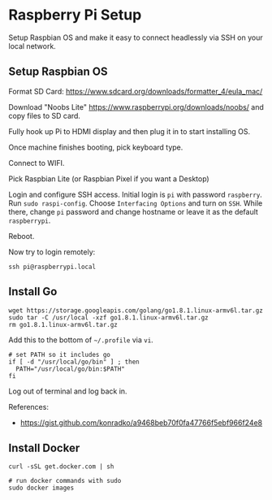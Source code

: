 # Raspberry Pi Setup

Setup Raspbian OS and make it easy to connect headlessly via SSH on your local network.

## Setup Raspbian OS

Format SD Card: https://www.sdcard.org/downloads/formatter_4/eula_mac/

Download "Noobs Lite" https://www.raspberrypi.org/downloads/noobs/ and copy files to SD card.

Fully hook up Pi to HDMI display and then plug it in to start installing OS.

Once machine finishes booting, pick keyboard type.

Connect to WIFI.

Pick Raspbian Lite (or Raspbian Pixel if you want a Desktop)

Login and configure SSH access.  Initial login is `pi` with password `raspberry`. Run `sudo raspi-config`. Choose `Interfacing Options` and turn on `SSH`.  While there, change `pi` password and change hostname or leave it as the default `raspberrypi`.

Reboot.

Now try to login remotely:

    ssh pi@raspberrypi.local

## Install Go

    wget https://storage.googleapis.com/golang/go1.8.1.linux-armv6l.tar.gz
    sudo tar -C /usr/local -xzf go1.8.1.linux-armv6l.tar.gz
    rm go1.8.1.linux-armv6l.tar.gz

Add this to the bottom of `~/.profile` via `vi`.

    # set PATH so it includes go
    if [ -d "/usr/local/go/bin" ] ; then
      PATH="/usr/local/go/bin:$PATH"
    fi

Log out of terminal and log back in.

References:

* https://gist.github.com/konradko/a9468beb70f0fa47766f5ebf966f24e8

## Install Docker

    curl -sSL get.docker.com | sh

    # run docker commands with sudo
    sudo docker images
